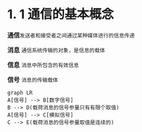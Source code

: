 # 1. 1 通信的基本概念


**通信**`发送者和接受者之间通过某种媒体进行的信息传递`


**消息** `通信系统传输的对象，是信息的载体`


**信息**  `消息中所包含的有效信息`


**信号** `消息的传输载体`


```mermaid
graph LR
A[信号] --> B[数字信号]
B --> D(载荷消息的信号参量只有有限个取值)
A[信号] --> C[模拟信号]
C --> E(载荷消息的信号参量取值是连续的)
```